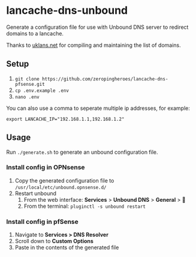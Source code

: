 # lancache-dns-unbound

Generate a configuration file for use with Unbound DNS server to redirect domains to
a lancache.

Thanks to [uklans.net](https://uklans.net/) for compiling and maintaining the list of domains.

## Setup

1. `git clone https://github.com/zeropingheroes/lancache-dns-pfsense.git`
2. `cp .env.example .env`
3. `nano .env`

You can also use a comma to seperate multiple ip addresses, for example:

`export LANCACHE_IP="192.168.1.1,192.168.1.2"`

## Usage
Run `./generate.sh` to generate an unbound configuration file.

### Install config in OPNsense

1. Copy the generated configuration file to `/usr/local/etc/unbound.opnsense.d/`
2. Restart unbound
   1. From the web interface: **Services** > **Unbound DNS** > **General** > 🔄
   2. From the terminal: `pluginctl -s unbound restart`

### Install config in pfSense

1. Navigate to **Services > DNS Resolver**
2. Scroll down to **Custom Options**
3. Paste in the contents of the generated file
